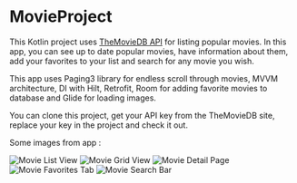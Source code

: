 # MovieProject
This Kotlin project uses [TheMovieDB API](https://developer.themoviedb.org/reference/intro/getting-started) for listing popular movies. In this app, you can see up to date popular movies, have information about them, add your favorites to your list and search for any movie you wish.

This app uses Paging3 library for endless scroll through movies, MVVM architecture, DI with Hilt, Retrofit, Room for adding favorite movies to database and Glide for loading images.

You can clone this project, get your API key from the TheMovieDB site, replace your key in the project and check it out.

Some images from app  : 

![Movie List View](images/movielist.jpg)
![Movie Grid View](images/moviegrid.jpg)
![Movie Detail Page](images/moviedetail.jpg "List")
![Movie Favorites Tab](images/favorites.jpg "List")
![Movie Search Bar](images/searchmovie.jpg "List")
